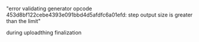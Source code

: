 "error validating generator opcode 453d8bf122cebe4393e091bbd4d5afdfc6a01efd: step output size is greater than the limit"

during uploadthing finalization